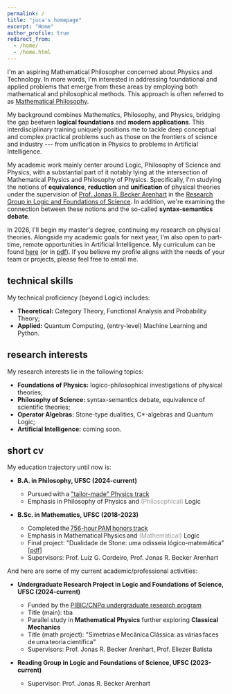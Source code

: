 ```yaml
---
permalink: /
title: "juca's homepage"
excerpt: "Home"
author_profile: true
redirect_from: 
  - /home/
  - /home.html
---
```


I'm an aspiring Mathematical Philosopher concerned about Physics and Technology. In more words, I'm interested in addressing foundational and applied problems that emerge from these areas by employing both mathematical and philosophical methods. This approach is often referred to as [Mathematical Philosophy](https://onlinelibrary.wiley.com/doi/abs/10.1111/meta.12029).

My background combines Mathematics, Philosophy, and Physics, bridging the gap beetwen **logical foundations** and **modern applications**. This interdisciplinary training uniquely positions me to tackle deep conceptual and complex practical problems such as those on the frontiers of science and industry --- from unification in Physics to problems in Artificial Intelligence.

My academic work mainly center around Logic, Philosophy of Science and Physics, with a substantial part of it notably lying at the intersection of Mathematical Physics and Philosophy of Physics. Specifically, I'm studying the notions of **equivalence**, **reduction** and **unification** of physical theories under the supervision of [Prof. Jonas R. Becker Arenhart](https://scholar.google.com/citations?user=INalU8cAAAAJ&hl=pt-BR) in the [Research Group in Logic and Foundations of Science](https://sites.google.com/view/logicandfoundationsofscience/home?authuser=0). In addition, we're examining the connection between these notions and the so-called **syntax-semantics debate**.

In 2026, I'll begin my master's degree, continuing my research on physical theories. Alongside my academic goals for next year, I'm also open to part-time, remote opportunities in Artificial Intelligence. My curriculum can be found [here](https://jucazyn.github.io/cv/) (or in [pdf](https://jucazyn.github.io/files/cv.pdf)). If you believe my profile aligns with the needs of your team or projects, please feel free to email me.

## technical skills

My technical proficiency (beyond Logic) includes:

* **Theoretical:** Category Theory, Functional Analysis and Probability Theory;
* **Applied:** Quantum Computing, (entry-level) Machine Learning and Python.

## research interests

My research interests lie in the following topics:

* **Foundations of Physics:** logico-philosophical investigations of physical theories;
* **Philosophy of Science:** syntax-semantics debate, equivalence of scientific theories;
* **Operator Algebras:** Stone-type dualities, C*-algebras and Quantum Logic;
* **Artificial Intelligence:** coming soon.

## short cv

My education trajectory until now is:

* **B.A. in Philosophy, UFSC (2024-current)**
  * Pursued with a ["tailor-made" Physics track](https://jucazyn.github.io/physics-track/)
  * Emphasis in Philosophy of Physics and <span style="color: #999999;">(Philosophical)</span> Logic

* **B.Sc. in Mathematics, UFSC (2018-2023)**
  * Completed the [756-hour PAM honors track](http://pam.mtm.ufsc.br/)
  * Emphasis in Mathematical Physics and <span style="color: #999999;">(Mathematical)</span> Logic
  * Final project: "Dualidade de Stone: uma odisseia lógico-matemática" [[pdf](https://repositorio.ufsc.br/bitstream/handle/123456789/255148/tcc_julio%20candido%20veloso%20barczyszyn.pdf?sequence=1&isAllowed=y)]
  * Supervisors: Prof. Luiz G. Cordeiro, Prof. Jonas R. Becker Arenhart

And here are some of my current academic/professional activities:

* **Undergraduate Research Project in Logic and Foundations of Science, UFSC (2024-current)**
  * Funded by the [PIBIC/CNPq undergraduate research program](http://pibic.propesq.ufsc.br/)
  * Title (main): tba
  * Parallel study in **Mathematical Physics** further exploring **Classical Mechanics**
  * Title (math project): "Simetrias e Mecânica Clássica: as várias faces de uma teoria científica"
  * Supervisors: Prof. Jonas R. Becker Arenhart, Prof. Eliezer Batista
 
* **Reading Group in Logic and Foundations of Science, UFSC (2023-current)**
  * Supervisor: Prof. Jonas R. Becker Arenhart
